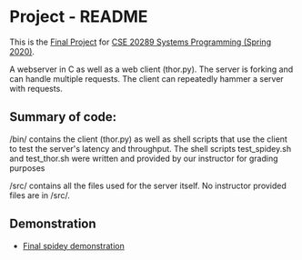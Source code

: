 # Project - README

This is the [Final Project] for [CSE 20289 Systems Programming (Spring 2020)].

A webserver in C as well as a web client (thor.py).  The server is forking and can handle multiple requests.  The client can repeatedly hammer a server with requests. 

## Summary of code:
/bin/ contains the client (thor.py) as well as shell scripts that use the client to test the server's latency and throughput. The shell scripts test_spidey.sh and test_thor.sh were written and provided by our instructor for grading purposes

/src/ contains all the files used for the server itself.  No instructor provided files are in /src/.

## Demonstration

- [Final spidey demonstration](https://youtu.be/KL3Nq6G0P90)


[Final Project]: https://www3.nd.edu/~pbui/teaching/cse.20289.sp20/project.html
[CSE 20289 Systems Programming (Spring 2020)]: https://www3.nd.edu/~pbui/teaching/cse.20289.sp20/
